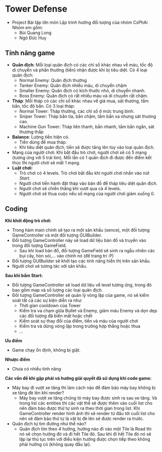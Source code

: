 ﻿# Tower Defense

- Project Bài tập lớn môn Lập trình hướng đối tượng của nhóm CsPhAi
Nhóm em gồm:
	- Bùi Quang Long
	- Ngô Đức Huy

## Tính năng game
- **Quân địch**: Mỗi loại quân địch có các chỉ số khác nhau về máu, tốc độ di chuyển và phần thưởng (tiền) nhận được khi bị tiêu diệt. Có 4 loại quân địch:
	- Normal Enemy: Quân địch thường
	- Tanker Enemy: Quân địch nhiều máu, di chuyển chậm
	- Smaller Enemy: Quân địch có kích thước nhỏ, di chuyển nhanh.
	- Boss Enemy: Quân địch có rất nhiều máu và di chuyển rất chậm.
- **Tháp**: Mỗi tháp có các chỉ số khác nhau về giá mua, sát thương, tầm bắn, tốc độ bắn. Có 3 loại tháp: 
	- Normal Tower: Tháp thường, các chỉ số ở mức trung bình.
	- Sniper Tower: Tháp bắn tỉa, bắn chậm, tầm bắn xa nhưng sát thương cao.
	- Machine Gun Tower: Tháp liên thanh, bắn nhanh, tầm bắn ngắn, sát thương thấp
- **Balance**: Lượng tiền hiện có.
	- Tiền dùng để mua tháp.
	- Khi tiêu diệt quân địch, tiền sẽ được tăng lên tùy vào loại quân địch.
- Mạng của người chơi: Khi bắt đầu trò chơi, người chơi sẽ có 5 mạng (tương ứng với 5 trái tim). Mỗi lần có 1 quân địch đi được đến điểm kết thúc thì người chơi sẽ mất 1 mạng.
- **Luật chơi:**
	- Trò chơi có 4 levels. Trò chơi bắt đầu khi người chơi nhấn vào nút *Start*.
	- Người chơi tiến hành đặt tháp vào bản đồ để tháp tiêu diệt quân địch. 
	- Người chơi sẽ chiến thắng khi vượt qua cả 4 levels.
	- Người chơi sẽ thua cuộc nếu số mạng của người chơi giảm xuống 0.

## Coding

**Khi khởi động trò chơi:**
- Trong hàm main chính sẽ tạo ra một sân khấu (sence), một đối tượng GameController và một đối tượng GUIBuilder.
- Đối tượng GameController này sẽ load dữ liệu bản đồ và truyền vào trong đối tượng GameField.
	- Sau khi load bản đồ, đối tượng GameField sẽ sinh ra ngẫu nhiên các bụi cây, hòn sỏi,... vào chính nó (để trang trí :P)
- Đối tượng GUIBuilder sẽ khởi tạo các tính năng hiển thị trên sân khấu.
- Người chơi sẽ tương tác với sân khấu.

**Sau khi bấm Start:**
- Đối tượng GameController sẽ load dữ liệu về level tương ứng, trong đó bao gồm map và số lượng các loại quân địch.
- Đối tượng GameController sẽ quản lý vòng lặp của game, nó sẽ kiểm soát tất cả các sự kiện diễn ra như:
	- Thời gian cooldown của Tower
	- Kiểm tra va chạm giữa Bullet và Enemy, giảm máu Enemy và dọn dẹp các đối tượng đã biến mất hoặc chết
	- Kiểm soát sự thay đổi của điểm, tiền và máu của người chơi
	- Kiểm tra và dừng vòng lặp trong trường hợp thắng hoặc thua
	- ...
	
**Ưu điểm**
- Game chạy ổn định, không bị giật.
 
**Nhược điểm**
- Chưa có nhiều tính năng

**Các vấn đề khi gặp phải và hướng giải quyết đã sử dụng khi code game:**
- Máy bay đi vượt xe tăng thì làm cách nào để đảm bảo máy bay không bị xe tăng đè lên khi render?
	- Máy bay vượt xe tăng chứng tỏ máy bay được sinh ra sau xe tăng. Và trong list các entities thì các vật thể sẽ được thêm vào cuối list cho nên đảm bảo được thứ tự sinh ra theo thời gian trong list. Khi GameController render hình ảnh thì sẽ render từ đầu tới cuối list cho nên sẽ đảm bảo thứ tự là vật bị đè lên sẽ được render ra trước.
- Quân địch tự tìm đường như thế nào?
	- Quân địch tìm theo 4 hướng, hướng nào đi vào một Tile là Road thì nó sẽ chọn hướng đó và đi hết Tile đó. Sau khi đi hết Tile đó nó sẽ lặp lại thủ tục trên với điều kiện hướng được chọn tiếp theo không phải hướng cũ (không quay đầu lại).